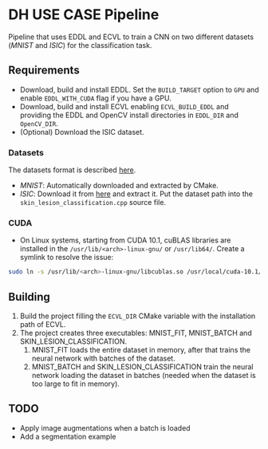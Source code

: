 # DH USE CASE Pipeline 

Pipeline that uses EDDL and ECVL to train a CNN on two different datasets (_MNIST_ and _ISIC_) for the classification task.


## Requirements
- Download, build and install EDDL. Set the `BUILD_TARGET` option to `GPU` and enable `EDDL_WITH_CUDA` flag if you have a GPU.
- Download, build and install ECVL enabling `ECVL_BUILD_EDDL` and providing the EDDL and OpenCV install directories in `EDDL_DIR` and `OpenCV_DIR`.
- (Optional) Download the ISIC dataset.

### Datasets
The datasets format is described [here](https://github.com/deephealthproject/ecvl/wiki/DeepHealth-Toolkit-Dataset-Format).

- _MNIST_: Automatically downloaded and extracted by CMake.
- _ISIC_: Download it from [here](https://drive.google.com/uc?id=1wo3Ai0gBTwy42s89aa3Jl20B7EGm7nKa&export=download) and extract it. Put the dataset path into the `skin_lesion_classification.cpp` source file.

### CUDA
- On Linux systems, starting from CUDA 10.1, cuBLAS libraries are installed in the `/usr/lib/<arch>-linux-gnu/` or `/usr/lib64/`. Create a symlink to resolve the issue:
```bash
sudo ln -s /usr/lib/<arch>-linux-gnu/libcublas.so /usr/local/cuda-10.1/lib64/libcublas.so
```

## Building
1. Build the project filling the `ECVL_DIR` CMake variable with the installation path of ECVL.
1. The project creates three executables: MNIST_FIT, MNIST_BATCH and SKIN_LESION_CLASSIFICATION.
	1. MNIST_FIT loads the entire dataset in memory, after that trains the neural network with batches of the dataset.
	1. MNIST_BATCH and SKIN_LESION_CLASSIFICATION train the neural network loading the dataset in batches (needed when the dataset is too large to fit in memory).

## TODO
- Apply image augmentations when a batch is loaded
- Add a segmentation example
